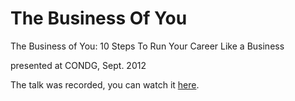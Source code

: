 The Business Of You
===================

The Business of You: 10 Steps To Run Your Career Like a Business

presented at CONDG, Sept. 2012

The talk was recorded, you can watch it [here](http://youtu.be/4WD-Nag6B8s).
